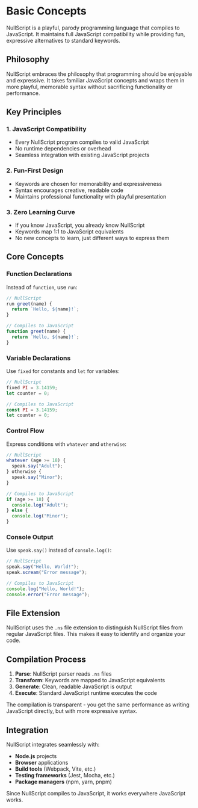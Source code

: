 # Basic Concepts

NullScript is a playful, parody programming language that compiles to JavaScript. It maintains full JavaScript compatibility while providing fun, expressive alternatives to standard keywords.

## Philosophy

NullScript embraces the philosophy that programming should be enjoyable and expressive. It takes familiar JavaScript concepts and wraps them in more playful, memorable syntax without sacrificing functionality or performance.

## Key Principles

### 1. **JavaScript Compatibility**

- Every NullScript program compiles to valid JavaScript
- No runtime dependencies or overhead
- Seamless integration with existing JavaScript projects

### 2. **Fun-First Design**

- Keywords are chosen for memorability and expressiveness
- Syntax encourages creative, readable code
- Maintains professional functionality with playful presentation

### 3. **Zero Learning Curve**

- If you know JavaScript, you already know NullScript
- Keywords map 1:1 to JavaScript equivalents
- No new concepts to learn, just different ways to express them

## Core Concepts

### Function Declarations

Instead of `function`, use `run`:

```javascript
// NullScript
run greet(name) {
  return `Hello, ${name}!`;
}

// Compiles to JavaScript
function greet(name) {
  return `Hello, ${name}!`;
}
```

### Variable Declarations

Use `fixed` for constants and `let` for variables:

```javascript
// NullScript
fixed PI = 3.14159;
let counter = 0;

// Compiles to JavaScript
const PI = 3.14159;
let counter = 0;
```

### Control Flow

Express conditions with `whatever` and `otherwise`:

```javascript
// NullScript
whatever (age >= 18) {
  speak.say("Adult");
} otherwise {
  speak.say("Minor");
}

// Compiles to JavaScript
if (age >= 18) {
  console.log("Adult");
} else {
  console.log("Minor");
}
```

### Console Output

Use `speak.say()` instead of `console.log()`:

```javascript
// NullScript
speak.say("Hello, World!");
speak.scream("Error message");

// Compiles to JavaScript
console.log("Hello, World!");
console.error("Error message");
```

## File Extension

NullScript uses the `.ns` file extension to distinguish NullScript files from regular JavaScript files. This makes it easy to identify and organize your code.

## Compilation Process

1. **Parse**: NullScript parser reads `.ns` files
2. **Transform**: Keywords are mapped to JavaScript equivalents
3. **Generate**: Clean, readable JavaScript is output
4. **Execute**: Standard JavaScript runtime executes the code

The compilation is transparent - you get the same performance as writing JavaScript directly, but with more expressive syntax.

## Integration

NullScript integrates seamlessly with:

- **Node.js** projects
- **Browser** applications
- **Build tools** (Webpack, Vite, etc.)
- **Testing frameworks** (Jest, Mocha, etc.)
- **Package managers** (npm, yarn, pnpm)

Since NullScript compiles to JavaScript, it works everywhere JavaScript works.

